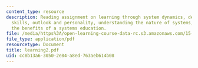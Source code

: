 ```yaml
---
content_type: resource
description: Reading assignment on learning through system dynamics, developing personal
  skills, outlook and personality, understanding the nature of systems, and achieving
  the benefits of a systems education.
file: /media/https%3A/open-learning-course-data-rc.s3.amazonaws.com/15-988-system-dynamics-self-study-fall-1998-spring-1999/cc8b13a630502e84a8ed763aeb614b08_learning2.pdf
file_type: application/pdf
resourcetype: Document
title: learning2.pdf
uid: cc8b13a6-3050-2e84-a8ed-763aeb614b08
---
```

